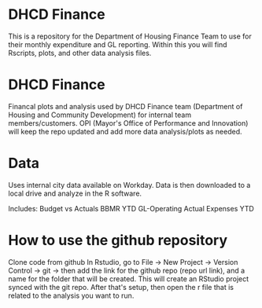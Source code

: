 # DHCD Finance
This is a repository for the Department of Housing Finance Team to use for their monthly expenditure and GL reporting. Within this you will find Rscripts, plots, and other data analysis files. 

# DHCD Finance
Financal plots and analysis used by DHCD Finance team (Department of Housing and Community Development) for internal team members/customers. OPI (Mayor's Office of Performance and Innovation) will keep the repo updated and add more data analysis/plots as needed. 

# Data
Uses internal city data available on Workday. Data is then downloaded to a local drive and analyze in the R software.

Includes:
Budget vs Actuals BBMR YTD 
GL-Operating Actual Expenses YTD

# How to use the github repository
Clone code from github
In Rstudio, go to File -> New Project -> Version Control -> git -> then add the link for the github repo (repo url link), and a name for the folder that will be created. This will create an RStudio project synced with the git repo. After that's setup, then open the r file that is related to the analysis you want to run. 
